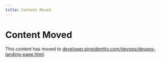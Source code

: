 ```yaml
---
title: Content Moved
---
```

# Content Moved

This content has moved to [developer.pingidentity.com/devops/devops-landing-page.html](https://developer.pingidentity.com/devops/devops-landing-page.html).
